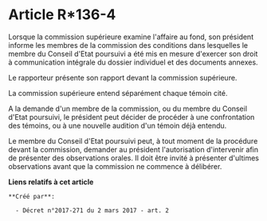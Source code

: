 # Article R*136-4

Lorsque la commission supérieure examine l'affaire au fond, son président informe les membres de la commission des conditions
dans lesquelles le membre du Conseil d'Etat poursuivi a été mis en mesure d'exercer son droit à communication intégrale du
dossier individuel et des documents annexes.

Le rapporteur présente son rapport devant la commission supérieure.

La commission supérieure entend séparément chaque témoin cité.

A la demande d'un membre de la commission, ou du membre du Conseil d'Etat poursuivi, le président peut décider de procéder à
une confrontation des témoins, ou à une nouvelle audition d'un témoin déjà entendu.

Le membre du Conseil d'Etat poursuivi peut, à tout moment de la procédure devant la commission, demander au président
l'autorisation d'intervenir afin de présenter des observations orales. Il doit être invité à présenter d'ultimes observations
avant que la commission ne commence à délibérer.

**Liens relatifs à cet article**

	**Créé par**:

	  - Décret n°2017-271 du 2 mars 2017 - art. 2
